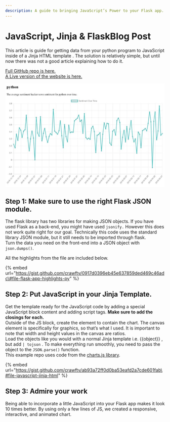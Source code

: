 ```yaml
---
description: A guide to bringing JavaScript’s Power to your Flask app.
---
```


# JavaScript, Jinja & FlaskBlog Post

This article is guide for getting data from your python program to JavaScript inside of a Jinja HTML template . The solution is relatively simple, but until now there was not a good article explaining how to do it.

[Full GitHub repo is here.](https://github.com/crawftv/hn_app)  
[A Live version of the website is here.](https://hn-comments.herokuapp.com)

![Example chart showing Python&#x2019;s sentiment on hacker news over time.](../.gitbook/assets/1_2qtoeryqlhzsgcu5syve0g-1.jpeg)

## **Step 1: Make sure to use the right Flask JSON module.**

The flask library has two libraries for making JSON objects. If you have used Flask as a back-end, you might have used `jsonify.` However this does not work quite right for our goal. Technically this code uses the standard library JSON module, but it still needs to be imported through flask.   
Turn the data you need on the front-end into a JSON object with `json.dumps()`.

All the highlights from the file are included below.

{% embed url="https://gist.github.com/crawftv/0917d0396eb45e637859ded469c46adc\#file-flask-app-highlights-py" %}

## **Step 2: Put JavaScript in your Jinja Template.**

Get the template ready for the JavaScript code by adding a special JavaScript block content and adding script tags. **Make sure to add the closings for each.**   
Outside of the JS block, create the element to contain the chart. The canvas element is specifically for graphics, so that’s what I used. It is important to note that width and height values in the canvas are ratios.   
Load the objects like you would with a normal Jinja template i.e. {{object}} , but add `| tojson` . To make everything run smoothly, you need to pass the object to the `JSON.parse()` function.   
This example repo uses code from the [charts.js library](https://www.chartjs.org/docs/latest/).

{% embed url="https://gist.github.com/crawftv/ab93a72ff0d0ba53eafd2a7cde601fab\#file-javascript-jinja-html" %}

## **Step 3: Admire your work**

Being able to incorporate a little JavaScript into your Flask app makes it look 10 times better. By using only a few lines of JS, we created a responsive, interactive, and animated chart.

